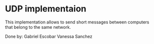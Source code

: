 # UDP implementaion
This implementation allows to send short messages between computers that belong to the same network.


Done by:
Gabriel Escobar
Vanessa Sanchez
